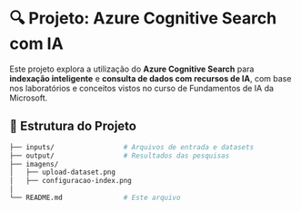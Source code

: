 # 🔍 Projeto: Azure Cognitive Search com IA

Este projeto explora a utilização do **Azure Cognitive Search** para **indexação inteligente** e **consulta de dados com recursos de IA**, com base nos laboratórios e conceitos vistos no curso de Fundamentos de IA da Microsoft.

## 📁 Estrutura do Projeto

```bash
├── inputs/                 # Arquivos de entrada e datasets
├── output/                 # Resultados das pesquisas
├── imagens/
│   ├── upload-dataset.png
│   ├── configuracao-index.png
│   
└── README.md               # Este arquivo
